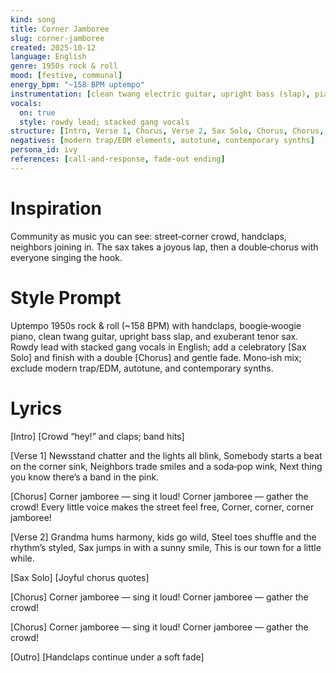 ```yaml
---
kind: song
title: Corner Jamboree
slug: corner-jamboree
created: 2025-10-12
language: English
genre: 1950s rock & roll
mood: [festive, communal]
energy_bpm: "~158 BPM uptempo"
instrumentation: [clean twang electric guitar, upright bass (slap), piano (boogie‑woogie), drums (ride/shuffle), tenor sax, handclaps, tambourine]
vocals:
  on: true
  style: rowdy lead; stacked gang vocals
structure: [Intro, Verse 1, Chorus, Verse 2, Sax Solo, Chorus, Chorus, Outro]
negatives: [modern trap/EDM elements, autotune, contemporary synths]
persona_id: ivy
references: [call‑and‑response, fade‑out ending]
---
```


# Inspiration

Community as music you can see: street‑corner crowd, handclaps, neighbors joining in. The sax takes a joyous lap, then a double‑chorus with everyone singing the hook.

# Style Prompt

Uptempo 1950s rock & roll (~158 BPM) with handclaps, boogie‑woogie piano, clean twang guitar, upright bass slap, and exuberant tenor sax. Rowdy lead with stacked gang vocals in English; add a celebratory [Sax Solo] and finish with a double [Chorus] and gentle fade. Mono‑ish mix; exclude modern trap/EDM, autotune, and contemporary synths.

# Lyrics

[Intro]
[Crowd “hey!” and claps; band hits]

[Verse 1]
Newsstand chatter and the lights all blink,
Somebody starts a beat on the corner sink,
Neighbors trade smiles and a soda‑pop wink,
Next thing you know there’s a band in the pink.

[Chorus]
Corner jamboree — sing it loud!
Corner jamboree — gather the crowd!
Every little voice makes the street feel free,
Corner, corner, corner jamboree!

[Verse 2]
Grandma hums harmony, kids go wild,
Steel toes shuffle and the rhythm’s styled,
Sax jumps in with a sunny smile,
This is our town for a little while.

[Sax Solo]
[Joyful chorus quotes]

[Chorus]
Corner jamboree — sing it loud!
Corner jamboree — gather the crowd!

[Chorus]
Corner jamboree — sing it loud!
Corner jamboree — gather the crowd!

[Outro]
[Handclaps continue under a soft fade]


